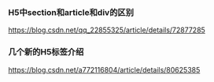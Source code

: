 ### H5中section和article和div的区别
https://blog.csdn.net/qq_22855325/article/details/72877285

### 几个新的H5标签介绍
https://blog.csdn.net/a772116804/article/details/80625385

### 


